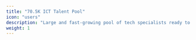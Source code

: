```yaml
---
title: "70.5K ICT Talent Pool"
icon: "users"
description: "Large and fast-growing pool of tech specialists ready to contribute."
weight: 1
---
```

